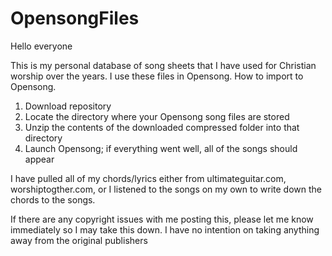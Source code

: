 # OpensongFiles
Hello everyone

This is my personal database of song sheets that I have used for Christian worship over the years. I use these files in Opensong.
How to import to Opensong.
1. Download repository
2. Locate the directory where your Opensong song files are stored
3. Unzip the contents of the downloaded compressed folder into that directory
4. Launch Opensong; if everything went well, all of the songs should appear

I have pulled all of my chords/lyrics either from ultimateguitar.com, worshiptogther.com, or I listened to the songs on my own to write down the chords to the songs.

If there are any copyright issues with me posting this, please let me know immediately so I may take this down. I have no intention on taking anything away from the original publishers
